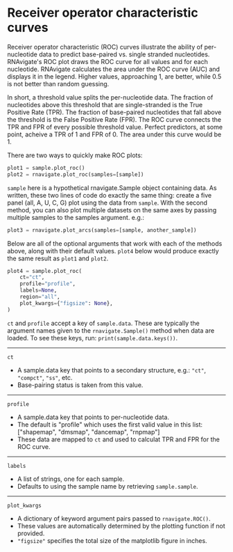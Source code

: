 Receiver operator characteristic curves
=======================================

Receiver operator characteristic (ROC) curves illustrate the ability of
per-nucleotide data to predict base-paired vs. single stranded nucleotides.
RNAvigate's ROC plot draws the ROC curve for all values and for each
nucleotide. RNAvigate calculates the area under the ROC curve (AUC) and
displays it in the legend. Higher values, approaching 1, are better, while 0.5
is not better than random guessing.

In short, a threshold value splits the per-nucleotide data. The fraction of
nucleotides above this threshold that are single-stranded is the True Positive
Rate (TPR). The fraction of base-paired nucleotides that fall above the
threshold is the False Positive Rate (FPR). The ROC curve connects the TPR and
FPR of every possible threshold value. Perfect predictors, at some point,
acheive a TPR of 1 and FPR of 0. The area under this curve would be 1.

There are two ways to quickly make ROC plots:

```python
plot1 = sample.plot_roc()
plot2 = rnavigate.plot_roc(samples=[sample])
```

`sample` here is a hypothetical rnavigate.Sample object containing data. As
written, these two lines of code do exactly the same thing: create a
five panel (all, A, U, C, G) plot using the data from `sample`. With the second
method, you can also plot multiple datasets on the same axes by passing
multiple samples to the samples argument. e.g.:

```python
plot3 = rnavigate.plot_arcs(samples=[sample, another_sample])
```

Below are all of the optional arguments that work with each of the methods
above, along with their default values. `plot4` below would produce exactly the
same result as `plot1` and `plot2`.

```python
plot4 = sample.plot_roc(
    ct="ct",
    profile="profile",
    labels=None,
    region="all",
    plot_kwargs={"figsize": None},
)
```

`ct` and `profile` accept a key of `sample.data`. These are typically the
argument names given to the `rnavigate.Sample()` method when data are loaded.
To see these keys, run: `print(sample.data.keys())`.

---

`ct`

* A sample.data key that points to a secondary structure, e.g.: `"ct"`,
  `"compct"`, `"ss"`, etc.
* Base-pairing status is taken from this value.

---

`profile`

* A sample.data key that points to per-nucleotide data.
* The default is "profile" which uses the first valid value in this list:
  ["shapemap", "dmsmap", "dancemap", "rnpmap"]
* These data are mapped to `ct` and used to calculat TPR and FPR for the ROC
  curve.

---

`labels`

* A list of strings, one for each sample.
* Defaults to using the sample name by retrieving `sample.sample`.

---

`plot_kwargs`

* A dictionary of keyword argument pairs passed to `rnavigate.ROC()`.
* These values are automatically determined by the plotting function if not
  provided.
* `"figsize"` specifies the total size of the matplotlib figure in inches.
